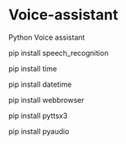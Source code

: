 # Voice-assistant
Python Voice assistant

pip install speech_recognition

pip install time

pip install datetime

pip install webbrowser

pip install pyttsx3

pip install pyaudio
